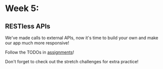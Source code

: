 # Week 5:

## RESTless APIs

We've made calls to external APIs, now it's time to build your own and make our app much more responsive!

Follow the TODOs in [assignments]()!

Don't forget to check out the stretch challenges for extra practice!
